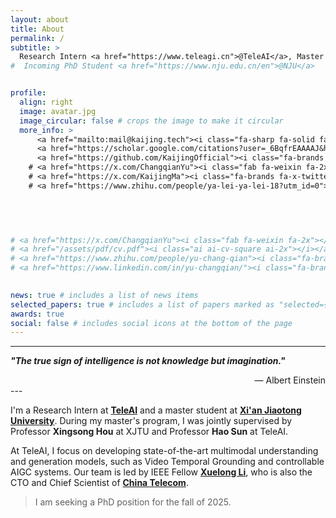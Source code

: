 ```yaml
---
layout: about
title: About
permalink: /
subtitle: >
  Research Intern <a href="https://www.teleagi.cn">@TeleAI</a>, Master Student <a href="http://en.xjtu.edu.cn/">@XJTU</a>
#  Incoming PhD Student <a href="https://www.nju.edu.cn/en">@NJU</a>


profile:
  align: right
  image: avatar.jpg
  image_circular: false # crops the image to make it circular
  more_info: >
      <a href="mailto:mail@kaijing.tech"><i class="fa-sharp fa-solid fa-at fa-2x"></i></a>
      <a href="https://scholar.google.com/citations?user=_6BqfrEAAAAJ&hl=en"><i class="fa-brands fa-google fa-2x"></i></a> 
      <a href="https://github.com/KaijingOfficial"><i class="fa-brands fa-github fa-2x"></i></a>
    # <a href="https://x.com/ChangqianYu"><i class="fab fa-weixin fa-2x"></i></a>
    # <a href="https://x.com/KaijingMa"><i class="fa-brands fa-x-twitter fa-2x"></i></a>
    # <a href="https://www.zhihu.com/people/ya-lei-ya-lei-18?utm_id=0"><i class="fa-brands fa-zhihu fa-2x"></i></a>

      
      


# <a href="https://x.com/ChangqianYu"><i class="fab fa-weixin fa-2x"></i></a>
# <a href="/assets/pdf/cv.pdf"><i class="ai ai-cv-square ai-2x"></i></a>   
# <a href="https://www.zhihu.com/people/yu-chang-qian"><i class="fa-brands fa-zhihu fa-2x"></i></a>
# <a href="https://www.linkedin.com/in/yu-changqian/"><i class="fa-brands fa-linkedin fa-2x"></i></a>
      

news: true # includes a list of news items
selected_papers: true # includes a list of papers marked as "selected={true}"
awards: true
social: false # includes social icons at the bottom of the page
---
```


---

**_"The true sign of intelligence is not knowledge but imagination."_**  
<div style="text-align: right;">&mdash; Albert Einstein</div>
---
<!-- <blockquote>"The true sign of intelligence is not knowledge but imagination." – Albert Einstein</blockquote> -->

I'm a Research Intern at **[TeleAI](https://www.teleagi.cn)** and a master student at **[Xi'an Jiaotong University](https://www.xjtu.edu.cn)**. During my master's program, I was jointly supervised by Professor **Xingsong Hou** at XJTU and Professor **Hao Sun** at TeleAI.

At TeleAI, I focus on developing state-of-the-art multimodal understanding and generation models, such as Video Temporal Grounding and controllable AIGC systems. Our team is led by IEEE Fellow **[Xuelong Li](https://scholar.google.com/citations?user=ahUibskAAAAJ&hl=en)**, who is also the CTO and Chief Scientist of **[China Telecom](https://www.chinatelecomglobal.com/)**.

<blockquote>I am seeking a PhD position for the fall of 2025.</blockquote>

